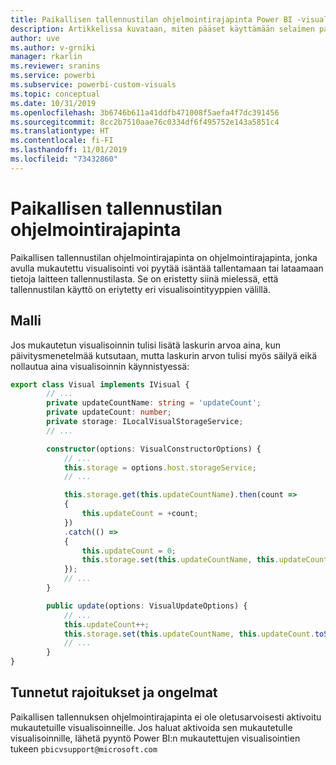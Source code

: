 ```yaml
---
title: Paikallisen tallennustilan ohjelmointirajapinta Power BI -visualisoinneissa
description: Artikkelissa kuvataan, miten pääset käyttämään selaimen paikallista tallennustilaa Power BI -visualisointien ohjelmointirajapinnan avulla
author: uve
ms.author: v-grniki
manager: rkarlin
ms.reviewer: sranins
ms.service: powerbi
ms.subservice: powerbi-custom-visuals
ms.topic: conceptual
ms.date: 10/31/2019
ms.openlocfilehash: 3b6746b611a41ddfb471008f5aefa4f7dc391456
ms.sourcegitcommit: 8cc2b7510aae76c0334df6f495752e143a5851c4
ms.translationtype: HT
ms.contentlocale: fi-FI
ms.lasthandoff: 11/01/2019
ms.locfileid: "73432860"
---
```

# <a name="local-storage-api"></a>Paikallisen tallennustilan ohjelmointirajapinta

Paikallisen tallennustilan ohjelmointirajapinta on ohjelmointirajapinta, jonka avulla mukautettu visualisointi voi pyytää isäntää tallentamaan tai lataamaan tietoja laitteen tallennustilasta. Se on eristetty siinä mielessä, että tallennustilan käyttö on eriytetty eri visualisointityyppien välillä.

## <a name="sample"></a>Malli

Jos mukautetun visualisoinnin tulisi lisätä laskurin arvoa aina, kun päivitysmenetelmää kutsutaan, mutta laskurin arvon tulisi myös säilyä eikä nollautua aina visualisoinnin käynnistyessä:

```typescript
export class Visual implements IVisual {
        // ...
        private updateCountName: string = 'updateCount';
        private updateCount: number;
        private storage: ILocalVisualStorageService;
        // ...

        constructor(options: VisualConstructorOptions) {
            // ...
            this.storage = options.host.storageService;
            // ...

            this.storage.get(this.updateCountName).then(count =>
            {
                this.updateCount = +count;
            })
            .catch(() =>
            {
                this.updateCount = 0;
                this.storage.set(this.updateCountName, this.updateCount.toString());
            });
            // ...
        }

        public update(options: VisualUpdateOptions) {
            // ...
            this.updateCount++;
            this.storage.set(this.updateCountName, this.updateCount.toString());
            // ...
        }
}
```

## <a name="known-limitations-and-issues"></a>Tunnetut rajoitukset ja ongelmat

Paikallisen tallennuksen ohjelmointirajapinta ei ole oletusarvoisesti aktivoitu mukautetuille visualisoinneille. Jos haluat aktivoida sen mukautetulle visualisoinnille, lähetä pyyntö Power BI:n mukautettujen visualisointien tukeen `pbicvsupport@microsoft.com`
